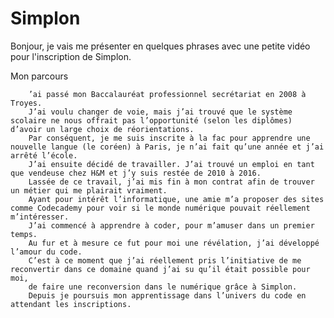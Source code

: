 # Simplon

Bonjour, je vais me présenter en quelques phrases avec une petite vidéo pour l'inscription de Simplon.

Mon parcours
		
	    ’ai passé mon Baccalauréat professionnel secrétariat en 2008 à Troyes. 
		J’ai voulu changer de voie, mais j’ai trouvé que le système scolaire ne nous offrait pas l’opportunité (selon les diplômes) d’avoir un large choix de réorientations. 
		Par conséquent, je me suis inscrite à la fac pour apprendre une nouvelle langue (le coréen) à Paris, je n’ai fait qu’une année et j’ai arrêté l’école. 
		J’ai ensuite décidé de travailler. J’ai trouvé un emploi en tant que vendeuse chez H&M et j’y suis restée de 2010 à 2016. 
		Lassée de ce travail, j’ai mis fin à mon contrat afin de trouver un métier qui me plairait vraiment. 
		Ayant pour intérêt l’informatique, une amie m’a proposer des sites comme Codecademy pour voir si le monde numérique pouvait réellement m’intéresser. 
		J’ai commencé à apprendre à coder, pour m’amuser dans un premier temps. 
		Au fur et à mesure ce fut pour moi une révélation, j’ai développé l’amour du code. 
		C’est à ce moment que j’ai réellement pris l’initiative de me reconvertir dans ce domaine quand j’ai su qu’il était possible pour moi, 
		de faire une reconversion dans le numérique grâce à Simplon. 
		Depuis je poursuis mon apprentissage dans l’univers du code en attendant les inscriptions.
		